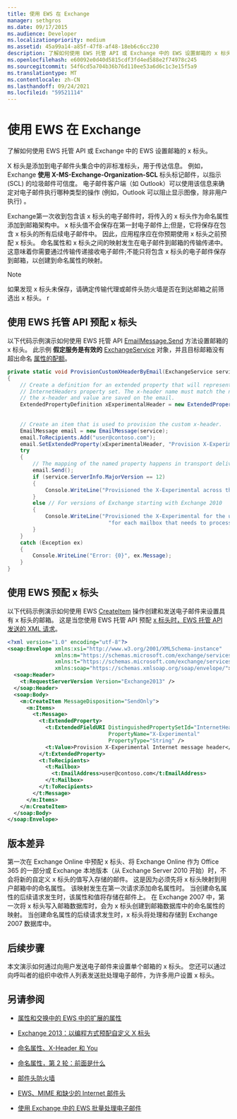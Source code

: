 ```yaml
---
title: 使用 EWS 在 Exchange
manager: sethgros
ms.date: 09/17/2015
ms.audience: Developer
ms.localizationpriority: medium
ms.assetid: 45a99a14-a85f-47f8-af48-18eb6c6cc230
description: 了解如何使用 EWS 托管 API 或 Exchange 中的 EWS 设置邮箱的 x 标头。
ms.openlocfilehash: e60092e0d40d5815cdf3fd4ed588e2f74978c245
ms.sourcegitcommit: 54f6cd5a704b36b76d110ee53a6d6c1c3e15f5a9
ms.translationtype: MT
ms.contentlocale: zh-CN
ms.lasthandoff: 09/24/2021
ms.locfileid: "59521114"
---
```

# <a name="provision-x-headers-by-using-ews-in-exchange"></a>使用 EWS 在 Exchange

了解如何使用 EWS 托管 API 或 Exchange 中的 EWS 设置邮箱的 x 标头。
  
X 标头是添加到电子邮件头集合中的非标准标头，用于传达信息。 例如，Exchange **使用 X-MS-Exchange-Organization-SCL** 标头标记邮件，以指示 (SCL) 的垃圾邮件可信度。 电子邮件客户端（如 Outlook）可以使用该信息来确定对电子邮件执行哪种类型的操作 (例如，Outlook 可以阻止显示图像，除非用户执行) 。 
  
Exchange第一次收到包含该 x 标头的电子邮件时，将传入的 x 标头作为命名属性添加到邮箱架构中。 x 标头值不会保存在第一封电子邮件上;但是，它将保存在包含 x 标头的所有后续电子邮件中。 因此，应用程序应在你预期使用 x 标头之前预配 x 标头。 命名属性和 x 标头之间的映射发生在电子邮件到邮箱的传输传递中。 这意味着你需要通过传输传递接收电子邮件;不能只将包含 x 标头的电子邮件保存到邮箱，以创建到命名属性的映射。
  
> [!NOTE]
> 如果发现 x 标头未保存，请确定传输代理或邮件头防火墙[](https://code.msdn.microsoft.com/Exchange-2013-Build-an-32f62f5a)是否在到达邮箱[](https://technet.microsoft.com/library/bb232136%28v=exchg.150%29.aspx)之前筛选出 x 标头。 r
  
## <a name="provision-an-x-header-by-using-the-ews-managed-api"></a>使用 EWS 托管 API 预配 x 标头
<a name="bk_example1"> </a>

以下代码示例演示如何使用 EWS 托管 API [EmailMessage.Send](https://msdn.microsoft.com/library/office/microsoft.exchange.webservices.data.emailmessage.send%28v=exchg.80%29.aspx) 方法设置邮箱的 x 标头。 此示例 **假定服务是有效的** [ExchangeService](https://msdn.microsoft.com/library/microsoft.exchange.webservices.data.exchangeservice%28v=exchg.80%29.aspx) 对象，并且目标邮箱没有超出命名 [属性的配额](https://technet.microsoft.com/library/bb851492%28v=EXCHG.80%29.aspx)。
  
```cs
private static void ProvisionCustomXHeaderByEmail(ExchangeService service)
{
    // Create a definition for an extended property that will represent a custom x-header. X-headers must be created in the
    // InternetHeaders property set. The x-header name must match the name of the x-header sent in the subsequent emails so
    // the x-header and value are saved on the email.
    ExtendedPropertyDefinition xExperimentalHeader = new ExtendedPropertyDefinition(DefaultExtendedPropertySet.InternetHeaders,
                                                                                            "X-Experimental",
                                                                                            MapiPropertyType.String);
    // Create an item that is used to provision the custom x-header.
    EmailMessage email = new EmailMessage(service);
    email.ToRecipients.Add("user@contoso.com");
    email.SetExtendedProperty(xExperimentalHeader, "Provision X-Experimental Internet message header");
    try
    {
        // The mapping of the named property happens in transport delivery.
        email.Send();
        if (service.ServerInfo.MajorVersion == 12)
        {
            Console.WriteLine("Provisioned the X-Experimental across the mailbox database that hosts the user's mailbox.");
        }
        else // For versions of Exchange starting with Exchange 2010
        {
            Console.WriteLine("Provisioned the X-Experimental for the user's mailbox. You will need to run this " +
                                "for each mailbox that needs to process this x-header.");
        }
    }
    catch (Exception ex)
    {
        Console.WriteLine("Error: {0}", ex.Message);
    }
}
```

## <a name="provision-an-x-header-by-using-ews"></a>使用 EWS 预配 x 标头
<a name="bk_example1"> </a>

以下代码示例演示如何使用 EWS [CreateItem](https://msdn.microsoft.com/library/78a52120-f1d0-4ed7-8748-436e554f75b6%28Office.15%29.aspx) 操作创建和发送电子邮件来设置具有 x 标头的邮箱。 这是当您使用 EWS 托管 API 预配 [x 标头时，EWS 托管 API 发送的 XML 请求](#bk_example1)。
  
```XML
<?xml version="1.0" encoding="utf-8"?>
<soap:Envelope xmlns:xsi="http://www.w3.org/2001/XMLSchema-instance"
               xmlns:m="https://schemas.microsoft.com/exchange/services/2006/messages"
               xmlns:t="https://schemas.microsoft.com/exchange/services/2006/types"
               xmlns:soap="https://schemas.xmlsoap.org/soap/envelope/">
  <soap:Header>
    <t:RequestServerVersion Version="Exchange2013" />
  </soap:Header>
  <soap:Body>
    <m:CreateItem MessageDisposition="SendOnly">
      <m:Items>
        <t:Message>
          <t:ExtendedProperty>
            <t:ExtendedFieldURI DistinguishedPropertySetId="InternetHeaders"
                                PropertyName="X-Experimental"
                                PropertyType="String" />
            <t:Value>Provision X-Experimental Internet message header</t:Value>
          </t:ExtendedProperty>
          <t:ToRecipients>
            <t:Mailbox>
              <t:EmailAddress>user@contoso.com</t:EmailAddress>
            </t:Mailbox>
          </t:ToRecipients>
        </t:Message>
      </m:Items>
    </m:CreateItem>
  </soap:Body>
</soap:Envelope>

```

## <a name="version-differences"></a>版本差异
<a name="bk_example1"> </a>

第一次在 Exchange Online 中预配 x 标头、将 Exchange Online 作为 Office 365 的一部分或 Exchange 本地版本（从 Exchange Server 2010 开始）时，不会将新的自定义 x 标头的值写入存储的邮件。 这是因为必须先将 x 标头映射到用户邮箱中的命名属性。 该映射发生在第一次请求添加命名属性时。 当创建命名属性的后续请求发生时，该属性和值将存储在邮件上。 在 Exchange 2007 中，第一次将 x 标头写入邮箱数据库时，会为 x 标头创建到邮箱数据库中的命名属性的映射。 当创建命名属性的后续请求发生时，x 标头将处理和存储到 Exchange 2007 数据库中。
  
## <a name="next-steps"></a>后续步骤
<a name="bk_example1"> </a>

本文演示如何通过向用户发送电子邮件来设置单个邮箱的 x 标头。 您还可以通过向呼叫者的组织中收件人列表发送批处理电子邮件，[](how-to-process-email-messages-in-batches-by-using-ews-in-exchange.md)为许多用户设置 x 标头。 
  
## <a name="see-also"></a>另请参阅


- [属性和交换中的 EWS 中的扩展的属性](properties-and-extended-properties-in-ews-in-exchange.md)
    
- [Exchange 2013：以编程方式预配自定义 X 标头](https://code.msdn.microsoft.com/exchange/Exchange-2013-Provision-d4ef5719)
    
- [命名属性、X-Header 和 You](https://blogs.technet.com/b/exchange/archive/2009/04/06/3407221.aspx)
    
- [命名属性，第 2 轮：前面是什么](https://blogs.technet.com/b/exchange/archive/2009/06/12/3407672.aspx)
    
- [邮件头防火墙](https://technet.microsoft.com/library/bb232136%28v=exchg.150%29.aspx)
    
- [EWS、MIME 和缺少的 Internet 邮件头](https://msdn.microsoft.com/library/office/hh545614%28v=exchg.140%29.aspx)
    
- [使用 Exchange 中的 EWS 批量处理电子邮件](how-to-process-email-messages-in-batches-by-using-ews-in-exchange.md)
    

